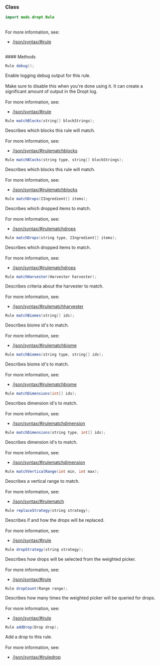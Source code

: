 
### Class

```java
import mods.dropt.Rule
```

<div class="zen-description zen-class-description">
<br/>For more information, see:
<ul><li><a href="/json/syntax/#irule">/json/syntax/#irule</a></li></ul><br/>

</div>
#### Methods

```java
Rule debug();
```
<div class="zen-description zen-method-description">
Enable logging debug output for this rule.<br/>
<br/>
Make sure to disable this when you're done using it. It can create a significant amount of output in the Dropt log.<br/>
<br/>For more information, see:
<ul><li><a href="/json/syntax/#irule">/json/syntax/#irule</a></li></ul></div>

```java
Rule matchBlocks(string[] blockStrings);
```
<div class="zen-description zen-method-description">
Describes which blocks this rule will match.<br/>
<br/>For more information, see:
<ul><li><a href="/json/syntax/#irulematchblocks">/json/syntax/#irulematchblocks</a></li></ul></div>

```java
Rule matchBlocks(string type, string[] blockStrings);
```
<div class="zen-description zen-method-description">
Describes which blocks this rule will match.<br/>
<br/>For more information, see:
<ul><li><a href="/json/syntax/#irulematchblocks">/json/syntax/#irulematchblocks</a></li></ul></div>

```java
Rule matchDrops(IIngredient[] items);
```
<div class="zen-description zen-method-description">
Describes which dropped items to match.<br/>
<br/>For more information, see:
<ul><li><a href="/json/syntax/#irulematchdrops">/json/syntax/#irulematchdrops</a></li></ul></div>

```java
Rule matchDrops(string type, IIngredient[] items);
```
<div class="zen-description zen-method-description">
Describes which dropped items to match.<br/>
<br/>For more information, see:
<ul><li><a href="/json/syntax/#irulematchdrops">/json/syntax/#irulematchdrops</a></li></ul></div>

```java
Rule matchHarvester(Harvester harvester);
```
<div class="zen-description zen-method-description">
Describes criteria about the harvester to match.<br/>
<br/>For more information, see:
<ul><li><a href="/json/syntax/#irulematchharvester">/json/syntax/#irulematchharvester</a></li></ul></div>

```java
Rule matchBiomes(string[] ids);
```
<div class="zen-description zen-method-description">
Describes biome id's to match.<br/>
<br/>For more information, see:
<ul><li><a href="/json/syntax/#irulematchbiome">/json/syntax/#irulematchbiome</a></li></ul></div>

```java
Rule matchBiomes(string type, string[] ids);
```
<div class="zen-description zen-method-description">
Describes biome id's to match.<br/>
<br/>For more information, see:
<ul><li><a href="/json/syntax/#irulematchbiome">/json/syntax/#irulematchbiome</a></li></ul></div>

```java
Rule matchDimensions(int[] ids);
```
<div class="zen-description zen-method-description">
Describes dimension id's to match.<br/>
<br/>For more information, see:
<ul><li><a href="/json/syntax/#irulematchdimension">/json/syntax/#irulematchdimension</a></li></ul></div>

```java
Rule matchDimensions(string type, int[] ids);
```
<div class="zen-description zen-method-description">
Describes dimension id's to match.<br/>
<br/>For more information, see:
<ul><li><a href="/json/syntax/#irulematchdimension">/json/syntax/#irulematchdimension</a></li></ul></div>

```java
Rule matchVerticalRange(int min, int max);
```
<div class="zen-description zen-method-description">
Describes a vertical range to match.<br/>
<br/>For more information, see:
<ul><li><a href="/json/syntax/#irulematch">/json/syntax/#irulematch</a></li></ul></div>

```java
Rule replaceStrategy(string strategy);
```
<div class="zen-description zen-method-description">
Describes if and how the drops will be replaced.<br/>
<br/>For more information, see:
<ul><li><a href="/json/syntax/#irule">/json/syntax/#irule</a></li></ul></div>

```java
Rule dropStrategy(string strategy);
```
<div class="zen-description zen-method-description">
Describes how drops will be selected from the weighted picker.<br/>
<br/>For more information, see:
<ul><li><a href="/json/syntax/#irule">/json/syntax/#irule</a></li></ul></div>

```java
Rule dropCount(Range range);
```
<div class="zen-description zen-method-description">
Describes how many times the weighted picker will be queried for drops.<br/>
<br/>For more information, see:
<ul><li><a href="/json/syntax/#irule">/json/syntax/#irule</a></li></ul></div>

```java
Rule addDrop(Drop drop);
```
<div class="zen-description zen-method-description">
Add a drop to this rule.<br/>
<br/>For more information, see:
<ul><li><a href="/json/syntax/#iruledrop">/json/syntax/#iruledrop</a></li></ul></div>
